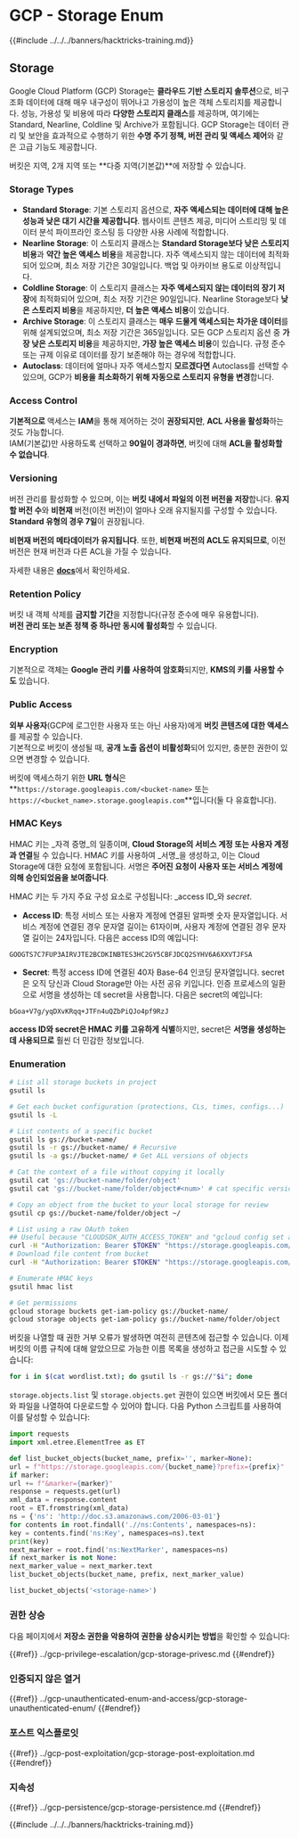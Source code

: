 # GCP - Storage Enum

{{#include ../../../banners/hacktricks-training.md}}

## Storage

Google Cloud Platform (GCP) Storage는 **클라우드 기반 스토리지 솔루션**으로, 비구조화 데이터에 대해 매우 내구성이 뛰어나고 가용성이 높은 객체 스토리지를 제공합니다. 성능, 가용성 및 비용에 따라 **다양한 스토리지 클래스**를 제공하며, 여기에는 Standard, Nearline, Coldline 및 Archive가 포함됩니다. GCP Storage는 데이터 관리 및 보안을 효과적으로 수행하기 위한 **수명 주기 정책, 버전 관리 및 액세스 제어**와 같은 고급 기능도 제공합니다.

버킷은 지역, 2개 지역 또는 **다중 지역(기본값)**에 저장할 수 있습니다.

### Storage Types

- **Standard Storage**: 기본 스토리지 옵션으로, **자주 액세스되는 데이터에 대해 높은 성능과 낮은 대기 시간을 제공합니다**. 웹사이트 콘텐츠 제공, 미디어 스트리밍 및 데이터 분석 파이프라인 호스팅 등 다양한 사용 사례에 적합합니다.
- **Nearline Storage**: 이 스토리지 클래스는 **Standard Storage보다 낮은 스토리지 비용**과 **약간 높은 액세스 비용**을 제공합니다. 자주 액세스되지 않는 데이터에 최적화되어 있으며, 최소 저장 기간은 30일입니다. 백업 및 아카이브 용도로 이상적입니다.
- **Coldline Storage**: 이 스토리지 클래스는 **자주 액세스되지 않는 데이터의 장기 저장**에 최적화되어 있으며, 최소 저장 기간은 90일입니다. Nearline Storage보다 **낮은 스토리지 비용**을 제공하지만, **더 높은 액세스 비용**이 있습니다.
- **Archive Storage**: 이 스토리지 클래스는 **매우 드물게 액세스되는 차가운 데이터**를 위해 설계되었으며, 최소 저장 기간은 365일입니다. 모든 GCP 스토리지 옵션 중 **가장 낮은 스토리지 비용**을 제공하지만, **가장 높은 액세스 비용**이 있습니다. 규정 준수 또는 규제 이유로 데이터를 장기 보존해야 하는 경우에 적합합니다.
- **Autoclass**: 데이터에 얼마나 자주 액세스할지 **모르겠다면** Autoclass를 선택할 수 있으며, GCP가 **비용을 최소화하기 위해 자동으로 스토리지 유형을 변경**합니다.

### Access Control

**기본적으로** 액세스는 **IAM**을 통해 제어하는 것이 **권장되지만**, **ACL 사용을 활성화**하는 것도 가능합니다.\
IAM(기본값)만 사용하도록 선택하고 **90일이 경과하면**, 버킷에 대해 **ACL을 활성화할 수 없습니다**.

### Versioning

버전 관리를 활성화할 수 있으며, 이는 **버킷 내에서 파일의 이전 버전을 저장**합니다. **유지할 버전 수**와 **비현재** 버전(이전 버전)이 얼마나 오래 유지될지를 구성할 수 있습니다. **Standard 유형의 경우 7일**이 권장됩니다.

**비현재 버전의 메타데이터가 유지됩니다**. 또한, **비현재 버전의 ACL도 유지되므로**, 이전 버전은 현재 버전과 다른 ACL을 가질 수 있습니다.

자세한 내용은 [**docs**](https://cloud.google.com/storage/docs/object-versioning)에서 확인하세요.

### Retention Policy

버킷 내 객체 삭제를 **금지할 기간**을 지정합니다(규정 준수에 매우 유용합니다).\
**버전 관리 또는 보존 정책 중 하나만 동시에 활성화**할 수 있습니다.

### Encryption

기본적으로 객체는 **Google 관리 키를 사용하여 암호화**되지만, **KMS의 키를 사용할 수도** 있습니다.

### Public Access

**외부 사용자**(GCP에 로그인한 사용자 또는 아닌 사용자)에게 **버킷 콘텐츠에 대한 액세스**를 제공할 수 있습니다.\
기본적으로 버킷이 생성될 때, **공개 노출 옵션이 비활성화**되어 있지만, 충분한 권한이 있으면 변경할 수 있습니다.

버킷에 액세스하기 위한 **URL 형식**은 **`https://storage.googleapis.com/<bucket-name>` 또는 `https://<bucket_name>.storage.googleapis.com`**입니다(둘 다 유효합니다).

### HMAC Keys

HMAC 키는 _자격 증명_의 일종이며, **Cloud Storage의 서비스 계정 또는 사용자 계정과 연결**될 수 있습니다. HMAC 키를 사용하여 _서명_을 생성하고, 이는 Cloud Storage에 대한 요청에 포함됩니다. 서명은 **주어진 요청이 사용자 또는 서비스 계정에 의해 승인되었음을 보여줍니다**.

HMAC 키는 두 가지 주요 구성 요소로 구성됩니다: _access ID_와 _secret_.

- **Access ID**: 특정 서비스 또는 사용자 계정에 연결된 알파벳 숫자 문자열입니다. 서비스 계정에 연결된 경우 문자열 길이는 61자이며, 사용자 계정에 연결된 경우 문자열 길이는 24자입니다. 다음은 access ID의 예입니다:

`GOOGTS7C7FUP3AIRVJTE2BCDKINBTES3HC2GY5CBFJDCQ2SYHV6A6XXVTJFSA`

- **Secret**: 특정 access ID에 연결된 40자 Base-64 인코딩 문자열입니다. secret은 오직 당신과 Cloud Storage만 아는 사전 공유 키입니다. 인증 프로세스의 일환으로 서명을 생성하는 데 secret을 사용합니다. 다음은 secret의 예입니다:

`bGoa+V7g/yqDXvKRqq+JTFn4uQZbPiQJo4pf9RzJ`

**access ID와 secret은 HMAC 키를 고유하게 식별**하지만, secret은 **서명을 생성하는 데 사용되므로** 훨씬 더 민감한 정보입니다.

### Enumeration
```bash
# List all storage buckets in project
gsutil ls

# Get each bucket configuration (protections, CLs, times, configs...)
gsutil ls -L

# List contents of a specific bucket
gsutil ls gs://bucket-name/
gsutil ls -r gs://bucket-name/ # Recursive
gsutil ls -a gs://bucket-name/ # Get ALL versions of objects

# Cat the context of a file without copying it locally
gsutil cat 'gs://bucket-name/folder/object'
gsutil cat 'gs://bucket-name/folder/object#<num>' # cat specific version

# Copy an object from the bucket to your local storage for review
gsutil cp gs://bucket-name/folder/object ~/

# List using a raw OAuth token
## Useful because "CLOUDSDK_AUTH_ACCESS_TOKEN" and "gcloud config set auth/access_token_file" doesn't work with gsutil
curl -H "Authorization: Bearer $TOKEN" "https://storage.googleapis.com/storage/v1/b/<storage-name>/o"
# Download file content from bucket
curl -H "Authorization: Bearer $TOKEN" "https://storage.googleapis.com/storage/v1/b/supportstorage-58249/o/flag.txt?alt=media" --output -

# Enumerate HMAC keys
gsutil hmac list

# Get permissions
gcloud storage buckets get-iam-policy gs://bucket-name/
gcloud storage objects get-iam-policy gs://bucket-name/folder/object
```
버킷을 나열할 때 권한 거부 오류가 발생하면 여전히 콘텐츠에 접근할 수 있습니다. 이제 버킷의 이름 규칙에 대해 알았으므로 가능한 이름 목록을 생성하고 접근을 시도할 수 있습니다:
```bash
for i in $(cat wordlist.txt); do gsutil ls -r gs://"$i"; done
```
`storage.objects.list` 및 `storage.objects.get` 권한이 있으면 버킷에서 모든 폴더와 파일을 나열하여 다운로드할 수 있어야 합니다. 다음 Python 스크립트를 사용하여 이를 달성할 수 있습니다:
```python
import requests
import xml.etree.ElementTree as ET

def list_bucket_objects(bucket_name, prefix='', marker=None):
url = f"https://storage.googleapis.com/{bucket_name}?prefix={prefix}"
if marker:
url += f"&marker={marker}"
response = requests.get(url)
xml_data = response.content
root = ET.fromstring(xml_data)
ns = {'ns': 'http://doc.s3.amazonaws.com/2006-03-01'}
for contents in root.findall('.//ns:Contents', namespaces=ns):
key = contents.find('ns:Key', namespaces=ns).text
print(key)
next_marker = root.find('ns:NextMarker', namespaces=ns)
if next_marker is not None:
next_marker_value = next_marker.text
list_bucket_objects(bucket_name, prefix, next_marker_value)

list_bucket_objects('<storage-name>')
```
### 권한 상승

다음 페이지에서 **저장소 권한을 악용하여 권한을 상승시키는 방법**을 확인할 수 있습니다:

{{#ref}}
../gcp-privilege-escalation/gcp-storage-privesc.md
{{#endref}}

### 인증되지 않은 열거

{{#ref}}
../gcp-unauthenticated-enum-and-access/gcp-storage-unauthenticated-enum/
{{#endref}}

### 포스트 익스플로잇

{{#ref}}
../gcp-post-exploitation/gcp-storage-post-exploitation.md
{{#endref}}

### 지속성

{{#ref}}
../gcp-persistence/gcp-storage-persistence.md
{{#endref}}

{{#include ../../../banners/hacktricks-training.md}}
